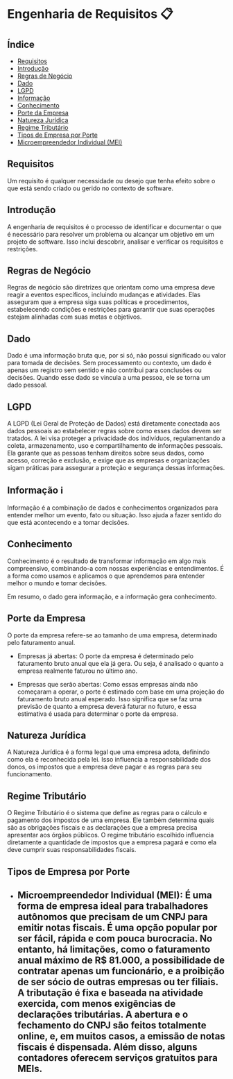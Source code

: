 # Engenharia de Requisitos 📋

## Índice
- [Requisitos](#requisitos)
- [Introdução](#introdução)
- [Regras de Negócio](#regras-de-negócio)
- [Dado](#dado)
- [LGPD](#lgpd)
- [Informação](#informação-ℹ️)
- [Conhecimento](#conhecimento)
- [Porte da Empresa](#porte-da-empresa)
- [Natureza Jurídica](#natureza-jurídica)
- [Regime Tributário](#regime-tributário)
- [Tipos de Empresa por Porte](#tipos-de-empresa-por-porte)
- [Microempreendedor Individual (MEI)](microempreendedor-individual-(MEI))

## Requisitos 
Um requisito é qualquer necessidade ou desejo que tenha efeito sobre o que está sendo criado ou gerido no contexto de software.

## Introdução 
A engenharia de requisitos é o processo de identificar e documentar o que é necessário para resolver um problema ou alcançar um objetivo em um projeto de software. Isso inclui descobrir, analisar e verificar os requisitos e restrições.

## Regras de Negócio 
Regras de negócio são diretrizes que orientam como uma empresa deve reagir a eventos específicos, incluindo mudanças e atividades. Elas asseguram que a empresa siga suas políticas e procedimentos, estabelecendo condições e restrições para garantir que suas operações estejam alinhadas com suas metas e objetivos.

## Dado
Dado é uma informação bruta que, por si só, não possui significado ou valor para tomada de decisões. Sem processamento ou contexto, um dado é apenas um registro sem sentido e não contribui para conclusões ou decisões. Quando esse dado se vincula a uma pessoa, ele se torna um dado pessoal.

## LGPD 
A LGPD (Lei Geral de Proteção de Dados) está diretamente conectada aos dados pessoais ao estabelecer regras sobre como esses dados devem ser tratados. A lei visa proteger a privacidade dos indivíduos, regulamentando a coleta, armazenamento, uso e compartilhamento de informações pessoais. Ela garante que as pessoas tenham direitos sobre seus dados, como acesso, correção e exclusão, e exige que as empresas e organizações sigam práticas para assegurar a proteção e segurança dessas informações.

## Informação ℹ️
Informação é a combinação de dados e conhecimentos organizados para entender melhor um evento, fato ou situação. Isso ajuda a fazer sentido do que está acontecendo e a tomar decisões.

## Conhecimento 
Conhecimento é o resultado de transformar informação em algo mais compreensivo, combinando-a com nossas experiências e entendimentos. É a forma como usamos e aplicamos o que aprendemos para entender melhor o mundo e tomar decisões.

Em resumo, o dado gera informação, e a informação gera conhecimento.

## Porte da Empresa
O porte da empresa refere-se ao tamanho de uma empresa, determinado pelo faturamento anual. 
- Empresas já abertas: O porte da empresa é determinado pelo faturamento bruto anual que ela já gera. Ou seja, é analisado o quanto a empresa realmente faturou no último ano.

- Empresas que serão abertas: Como essas empresas ainda não começaram a operar, o porte é estimado com base em uma projeção do faturamento bruto anual esperado. Isso significa que se faz uma previsão de quanto a empresa deverá faturar no futuro, e essa estimativa é usada para determinar o porte da empresa.

## Natureza Jurídica
A Natureza Jurídica é a forma legal que uma empresa adota, definindo como ela é reconhecida pela lei. Isso influencia a responsabilidade dos donos, os impostos que a empresa deve pagar e as regras para seu funcionamento.

## Regime Tributário
O Regime Tributário é o sistema que define as regras para o cálculo e pagamento dos impostos de uma empresa. Ele também determina quais são as obrigações fiscais e as declarações que a empresa precisa apresentar aos órgãos públicos. O regime tributário escolhido influencia diretamente a quantidade de impostos que a empresa pagará e como ela deve cumprir suas responsabilidades fiscais.

## Tipos de Empresa por Porte
- ## Microempreendedor Individual (MEI): É uma forma de empresa ideal para trabalhadores autônomos que precisam de um CNPJ para emitir notas fiscais. É uma opção popular por ser fácil, rápida e com pouca burocracia. No entanto, há limitações, como o faturamento anual máximo de R$ 81.000, a possibilidade de contratar apenas um funcionário, e a proibição de ser sócio de outras empresas ou ter filiais. A tributação é fixa e baseada na atividade exercida, com menos exigências de declarações tributárias. A abertura e o fechamento do CNPJ são feitos totalmente online, e, em muitos casos, a emissão de notas fiscais é dispensada. Além disso, alguns contadores oferecem serviços gratuitos para MEIs.

